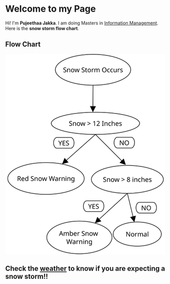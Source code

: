 # Welcome to my Page

Hi! I'm  **Pujeethaa Jakka**. I am doing Masters in [Information Management](https://ischool.illinois.edu/degrees-programs/ms-information-management). Here is the **snow storm flow chart**. 


## Flow Chart

![Sample diagram](Pujeethaa_snow.svg)

## Check the [weather](https://weather.com/weather/tenday/l/USIL0209:1:US) to know if you are expecting a snow storm!!
